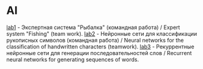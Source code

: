 # AI

[lab1](https://github.com/linuxxxoid/AI/tree/master/lab1) - Экспертная система "Рыбалка" (командная работа) / Expert system "Fishing" (team work).
[lab2](https://github.com/linuxxxoid/AI/tree/master/lab2) - Нейронные сети для классификации рукописных символов (командная работа) / Neural networks for the classification of handwritten characters (teamwork).
[lab3](https://github.com/linuxxxoid/AI/tree/master/lab3) - Рекуррентные нейронные сети для генерации последовательностей слов / Recurrent neural networks for generating sequences of words.
